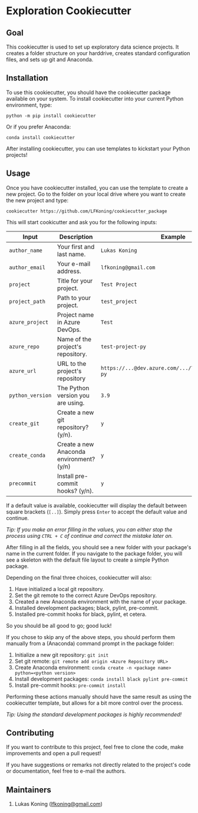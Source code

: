 # Exploration Cookiecutter

## Goal

This cookiecutter is used to set up exploratory data science projects. It creates a
folder structure on your  harddrive, creates standard configuration files, and sets up
git and Anaconda.

## Installation

To use this cookiecutter, you should have the cookiecutter package available on your
system. To install cookiecutter into your current Python environment, type:

```shell
python -m pip install cookiecutter
```

Or if you prefer Anaconda:

```shell
conda install cookiecutter
```

After installing cookiecutter, you can use templates to kickstart your Python projects!

## Usage

Once you have cookiecutter installed, you can use the template to create a new project.
Go to the folder on your local drive where you want to create the new project and type:

```shell
cookiecutter https://github.com/LFKoning/cookiecutter_package
```

This will start cookicutter and ask you for the following inputs:

|Input|Description|Example|
|---|---|---|
|`author_name`|Your first and last name.|`Lukas Koning`|
|`author_email`|Your e-mail address.|`lfkoning@gmail.com`|
|`project`|Title for your project.|`Test Project`|
|`project_path`|Path to your project.|`test_project`|
|`azure_project`|Project name in Azure DevOps.|`Test`|
|`azure_repo`|Name of the project's repository.|`test-project-py`|,
|`azure_url`|URL to the project's repository|`https://...@dev.azure.com/.../Test/test_project-py`|,
|`python_version`|The Python version you are using.|`3.9`|
|`create_git`|Create a new git repository? (y/n).|`y`|
|`create_conda`|Create a new Anaconda environment? (y/n)|`y`|
|`precommit`|Install pre-commit hooks? (y/n).|`y`|

If a default value is available, cookiecutter will display the default between square
brackets (`[..]`). Simply press `Enter` to accept the default value and continue.

*Tip: If you make an error filling in the values, you can either stop the process using
`CTRL + C` of continue and correct the mistake later on.*

After filling in all the fields, you should see a new folder with your package's name in
the current folder. If you navigate to the package folder, you will see a skeleton with
the default file layout to create a simple Python package.

Depending on the final three choices, cookiecutter will also:

1. Have initialized a local git repository.
2. Set the git remote to the correct Azure DevOps repository.
3. Created a new Anaconda environment with the name of your package.
4. Installed development packages; black, pylint, pre-commit.
5. Installed pre-commit hooks for black, pylint, et cetera.

So you should be all good to go; good luck!

If you chose to skip any of the above steps, you should perform them manually from a
(Anaconda) command prompt in the package folder:

1. Initialize a new git repository: `git init`
2. Set git remote: `git remote add origin <Azure Repository URL>`
3. Create Anaconda environment: `conda create -n <package name> python=<python version>`
4. Install development packages: `conda install black pylint pre-commit`
5. Install pre-commit hooks: `pre-commit install`

Performing these actions manually should have the same result as using the cookiecutter
template, but allows for a bit more control over the process.

*Tip: Using the standard development packages is highly recommended!*

## Contributing

If you want to contribute to this project, feel free to clone the code, make
improvements and open a pull request!

If you have suggestions or remarks not directly related to the project's code or
documentation, feel free to e-mail the authors.

## Maintainers

1. Lukas Koning (lfkoning@gmail.com)
